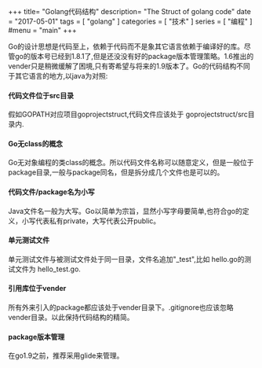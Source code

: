 +++
title= "Golang代码结构"
description= "The Struct of golang code"
date = "2017-05-01"
tags = [
    "golang"
]
categories = [
  "技术"
]
series = [
  "编程"
]
#menu = "main"
+++

   Go的设计思想是代码至上，依赖于代码而不是象其它语言依赖于编译好的库。尽管go的版本号已经到1.8.1了,但是还没没有好的package版本管理策略。1.6推出的vender只是稍微缓解了困境,只有寄希望与将来的1.9版本了。Go的代码结构不同于其它语言的地方,以java为对照:

#### 代码文件位于src目录
  假如GOPATH对应项目goprojectstruct,代码文件应该处于 goprojectstruct/src目录内.

#### Go无class的概念 
  Go无对象编程的类class的概念。所以代码文件名称可以随意定义，但是一般位于package目录,一般与package同名，但是拆分成几个文件也是可以的。

#### 代码文件/package名为小写 
  Java文件名一般为大写。Go以简单为宗旨，显然小写字母要简单,也符合go的定义，小写代表私有private，大写代表公开public。

#### 单元测试文件 
  单元测试文件与被测试文件处于同一目录，文件名追加"_test",比如 hello.go的测试文件为 hello_test.go.

#### 引用库位于vender
  所有外来引入的package都应该处于vender目录下。.gitignore也应该忽略vender目录。以此保持代码结构的精简。
  
#### package版本管理 
  在go1.9之前，推荐采用glide来管理。
   
